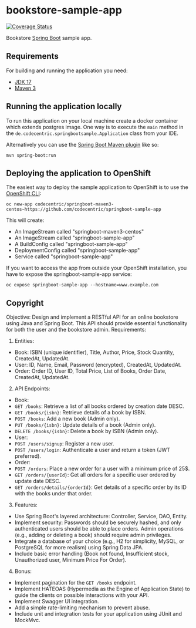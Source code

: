 # bookstore-sample-app

[![Coverage Status](https://coveralls.io/repos/github/codecentric/springboot-sample-app/badge.svg?branch=master)](https://coveralls.io/github/codecentric/springboot-sample-app?branch=master)

Bookstore [Spring Boot](http://projects.spring.io/spring-boot/) sample app.

## Requirements

For building and running the application you need:

- [JDK 17](https://www.oracle.com/tr/java/technologies/downloads/#java17)
- [Maven 3](https://maven.apache.org)

## Running the application locally

To run this application on your local machine create a docker container which extends postgres image. One way is to execute the `main` method in the `de.codecentric.springbootsample.Application` class from your IDE.

Alternatively you can use the [Spring Boot Maven plugin](https://docs.spring.io/spring-boot/docs/current/reference/html/build-tool-plugins-maven-plugin.html) like so:

```shell
mvn spring-boot:run
```

## Deploying the application to OpenShift

The easiest way to deploy the sample application to OpenShift is to use the [OpenShift CLI](https://docs.openshift.org/latest/cli_reference/index.html):

```shell
oc new-app codecentric/springboot-maven3-centos~https://github.com/codecentric/springboot-sample-app
```

This will create:

* An ImageStream called "springboot-maven3-centos"
* An ImageStream called "springboot-sample-app"
* A BuildConfig called "springboot-sample-app"
* DeploymentConfig called "springboot-sample-app"
* Service called "springboot-sample-app"

If you want to access the app from outside your OpenShift installation, you have to expose the springboot-sample-app service:

```shell
oc expose springboot-sample-app --hostname=www.example.com
```

## Copyright

Objective:
Design and implement a RESTful API for an online bookstore using Java and Spring Boot. This API should provide essential functionality for both the user and the bookstore admin.
Requirements:
1. Entities:
- Book: ISBN (unique identifier), Title, Author, Price, Stock Quantity, CreatedAt,
  UpdatedAt.
- User: ID, Name, Email, Password (encrypted), CreatedAt, UpdatedAt.
- Order: Order ID, User ID, Total Price, List of Books, Order Date, CreatedAt,
  UpdatedAt.
2. API Endpoints:
- Book:
- `GET /books`: Retrieve a list of all books ordered by creation date DESC.
- `GET /books/{isbn}`: Retrieve details of a book by ISBN.
- `POST /books`: Add a new book (Admin only).
- `PUT /books/{isbn}`: Update details of a book (Admin only).
- `DELETE /books/{isbn}`: Delete a book by ISBN (Admin only).
- User:
- `POST /users/signup`: Register a new user.
- `POST /users/login`: Authenticate a user and return a token (JWT
  preferred).
- Order:
- `POST /orders`: Place a new order for a user with a minimum price of 25$.
- `GET /orders/{userId}`: Get all orders for a specific user ordered by update date DESC.
- `GET /orders/details/{orderId}`: Get details of a specific order by its ID with the books under that order.
3. Features:
- Use Spring Boot's layered architecture: Controller, Service, DAO, Entity.
- Implement security: Passwords should be securely hashed, and only
  authenticated users should be able to place orders. Admin operations (e.g.,
  adding or deleting a book) should require admin privileges.
- Integrate a database of your choice (e.g., H2 for simplicity, MySQL, or
  PostgreSQL for more realism) using Spring Data JPA.
- Include basic error handling (Book not found, Insufficient stock, Unauthorized user, Minimum Price For Order).


4. Bonus:
- Implement pagination for the `GET /books` endpoint.
- Implement HATEOAS (Hypermedia as the Engine of Application State) to guide
  the clients on possible interactions with your API.
- Implement Swagger UI integration.
- Add a simple rate-limiting mechanism to prevent abuse.
- Include unit and integration tests for your application using JUnit and MockMvc.